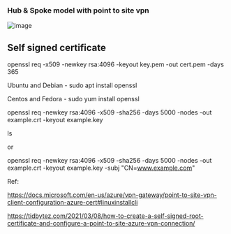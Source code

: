 
### Hub & Spoke model with point to site vpn



![image](https://user-images.githubusercontent.com/33985509/124522706-7cc55d00-ddf4-11eb-9e13-39649bc5a09e.png)


## Self signed certificate

openssl req -x509 -newkey rsa:4096 -keyout key.pem -out cert.pem -days 365

Ubuntu and Debian - sudo apt install openssl

Centos and Fedora - sudo yum install openssl


openssl req -newkey rsa:4096 -x509 -sha256 -days 5000 -nodes -out example.crt -keyout example.key

ls

or 

openssl req -newkey rsa:4096 -x509 -sha256 -days 5000 -nodes -out example.crt -keyout example.key -subj "CN=www.example.com" 


Ref:

https://docs.microsoft.com/en-us/azure/vpn-gateway/point-to-site-vpn-client-configuration-azure-cert#linuxinstallcli

https://tidbytez.com/2021/03/08/how-to-create-a-self-signed-root-certificate-and-configure-a-point-to-site-azure-vpn-connection/
